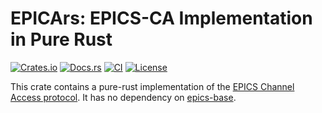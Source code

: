 # EPICArs: EPICS-CA Implementation in Pure Rust

[![Crates.io](https://img.shields.io/crates/v/epicars.svg)](https://crates.io/crates/your_crate)
[![Docs.rs](https://docs.rs/epicars/badge.svg)](https://docs.rs/epicars)
[![CI](https://github.com/ndevenish/epicars/actions/workflows/rust.yml/badge.svg)](https://github.com/ndevenish/epics_cars/actions)
[![License](https://img.shields.io/crates/l/your_crate)](https://crates.io/crates/your_crate)

This crate contains a pure-rust implementation of the [EPICS Channel Access protocol][EPICS-CA]. It has no dependency on [epics-base].


[EPICS-CA]: https://docs.epics-controls.org/en/latest/internal/ca_protocol.html
[epics-base]: https://github.com/epics-base/epics-base